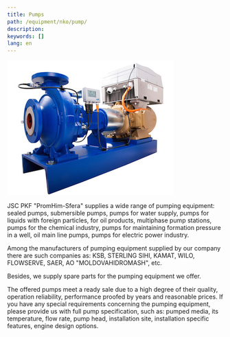 ```yaml
---
title: Pumps
path: /equipment/nko/pump/
description:
keywords: []
lang: en
---
```


![Pump](./pump-01.jpg)

JSC PKF "PromHim-Sfera" supplies a wide range of pumping equipment:
sealed pumps, submersible pumps, pumps for water supply, pumps for
liquids with foreign particles, for oil products, multiphase pump
stations, pumps for the chemical industry, pumps for maintaining
formation pressure in a well, oil main line pumps, pumps for electric
power industry.

Among the manufacturers of pumping equipment supplied by our company
there are such companies as: KSB, STERLING SIHI, KAMAT, WILO, FLOWSERVE,
SAER, AO "MOLDOVAHIDROMASH", etc.

Besides, we supply spare parts for the pumping equipment we offer.

The offered pumps meet a ready sale due to a high degree of their
quality, operation reliability, performance proofed by years and
reasonable prices. If you have any special requirements concerning the
pumping equipment, please provide us with full pump specification, such
as: pumped media, its temperature, flow rate, pump head, installation
site, installation specific features, engine design options.
